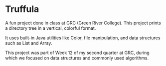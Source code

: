 # Truffula

A fun project done in class at GRC (Green River College). This project prints a directory tree in a vertical, colorful format.

It uses built-in Java utilities like Color, file manipulation, and data structures such as List and Array.

This project was part of Week 12 of my second quarter at GRC, during which we focused on data structures and commonly used algorithms.

